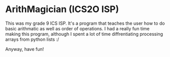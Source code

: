 # ArithMagician (ICS2O ISP)

This was my grade 9 ICS ISP. It's a program that teaches the user how to do basic arithmatic as well as order of operations. I had a really fun time making this program, although I spent a lot of time diffrentiating processing arrays from python lists :/

Anyway, have fun!
